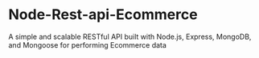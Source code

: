# Node-Rest-api-Ecommerce
A simple and scalable RESTful API built with Node.js, Express, MongoDB, and Mongoose for performing Ecommerce data
